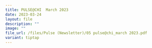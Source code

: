 ```yaml
---
title: PULSE@CHI  March 2023
date: 2023-03-24
layout: file
description: ""
image: ""
file_url: /files/Pulse (Newsletter)/05 pulse@chi_march 2023.pdf
variant: tiptap
---
```

